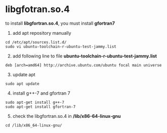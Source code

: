 # **libgfotran.so.4**

to install **libgfortran.so.4**, you must install **gfortran7**

1. add apt repository manually
```
cd /etc/apt/sources.list.d/
sudo vi ubuntu-toolchain-r-ubuntu-test-jammy.list

```
2. add following line to file **ubuntu-toolchain-r-ubuntu-test-jammy.list**
```
deb [arch=amd64] http://archive.ubuntu.com/ubuntu focal main universe
```
3. update apt
```
sudo apt update
```
4. install g++-7 and gfortran 7
```
sudo apt-get install g++-7
sudo apt-get install gfortran-7
```
5. check the libgfortran.so.4 in **/lib/x86-64-linux-gnu**
```
cd /lib/x86_64-linux-gnu/
```